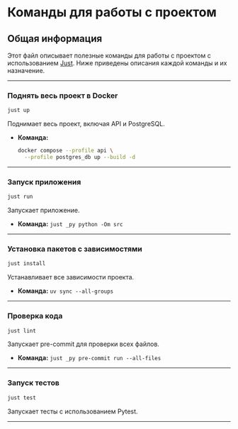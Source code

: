# Команды для работы с проектом

## Общая информация
Этот файл описывает полезные команды для работы с проектом с использованием [Just](https://github.com/casey/just). Ниже приведены описания каждой команды и их назначение.

---

### Поднять весь проект в Docker
```bash
just up
```
Поднимает весь проект, включая API и PostgreSQL.

- **Команда:** 
  ```bash
  docker compose --profile api \
    --profile postgres_db up --build -d
  ```

---

### Запуск приложения
```bash
just run
```
Запускает приложение.

- **Команда:** `just _py python -Om src`

---

### Установка пакетов с зависимостями
```bash
just install
```
Устанавливает все зависимости проекта.

- **Команда:** `uv sync --all-groups`

---

### Проверка кода
```bash
just lint
```
Запускает pre-commit для проверки всех файлов.

- **Команда:** `just _py pre-commit run --all-files`

---

### Запуск тестов
```bash
just test
```
Запускает тесты с использованием Pytest.

---
